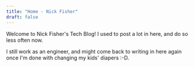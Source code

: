```yaml
---
title: "Home - Nick Fisher"
draft: false
---
```

Welcome to Nick Fisher's Tech Blog! I used to post a lot in here, and do so less often now. 

I still work as an engineer, and might come back to writing in here again once I'm done with changing my kids' diapers :-D. 

